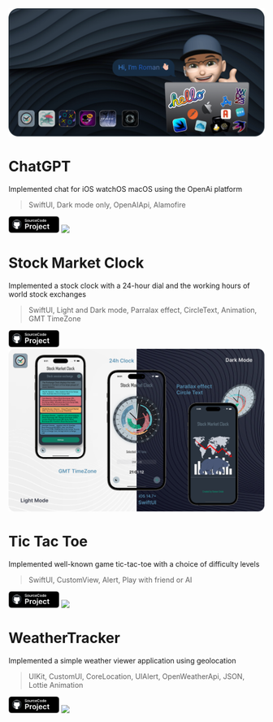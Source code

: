 <img src="images/github.png">

# ChatGPT
Implemented chat for iOS watchOS macOS using the OpenAi platform

> SwiftUI, Dark mode only, OpenAIApi, Alamofire

<a href="https://github.com/glbrom/ChatGPT"><img src="images/iconPrjct.svg" width="100"></a>
<img src="images/ChatGPT.png">


# Stock Market Clock
Implemented a stock clock with a 24-hour dial and the working hours of world stock exchanges

> SwiftUI, Light and Dark mode, Parralax effect, CircleText, Animation, GMT TimeZone

<a href="https://github.com/glbrom/StockMarketClock"><img src="images/iconPrjct.svg" width="100"></a>
<img src="images/MarketClock.png">


# Tic Tac Toe
Implemented well-known game tic-tac-toe with a choice of difficulty levels

> SwiftUI, CustomView, Alert, Play with friend or AI

<a href="https://github.com/glbrom/Tic-Tac-Toe"><img src="images/iconPrjct.svg" width="100"></a>
<img src="images/XO.png">


# WeatherTracker
Implemented a simple weather viewer application using geolocation

> UIKit, CustomUI, CoreLocation, UIAlert, OpenWeatherApi, JSON, Lottie Animation

<a href="https://github.com/glbrom/WeatherTrackerUIKit"><img src="images/iconPrjct.svg" width="100"></a>
<img src="images/WeatherApp.png">

